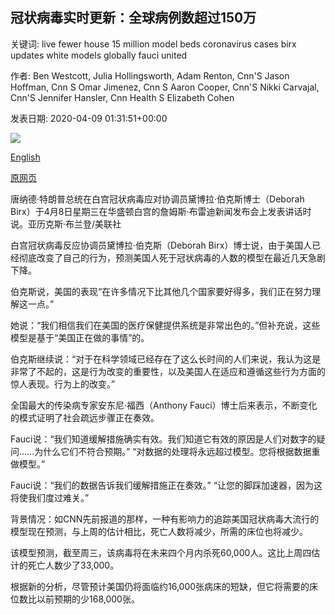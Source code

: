 ## 冠状病毒实时更新：全球病例数超过150万

关键词: live fewer house 15 million model beds coronavirus cases birx updates white models globally fauci united

作者: Ben Westcott, Julia Hollingsworth, Adam Renton, Cnn'S Jason Hoffman, Cnn S Omar Jimenez, Cnn S Aaron Cooper, Cnn'S Nikki Carvajal, Cnn'S Jennifer Hansler, Cnn Health S Elizabeth Cohen

发表日期: 2020-04-09 01:31:51+00:00

![](https://cdn.cnn.com/cnnnext/dam/assets/200308142702-02-coronavirus-microscope-image-super-tease.jpg)

[English](Coronavirus%20live%20updates%3A%20Cases%20top%201.5%20million%20globally.md)

[原网页](https://edition.cnn.com/world/live-news/coronavirus-pandemic-04-09-20/index.html)

唐纳德·特朗普总统在白宫冠状病毒应对协调员黛博拉·伯克斯博士（Deborah Birx）于4月8日星期三在华盛顿白宫的詹姆斯·布雷迪新闻发布会上发表讲话时说。亚历克斯·布兰登/美联社

白宫冠状病毒反应协调员黛博拉·伯克斯（Deborah Birx）博士说，由于美国人已经彻底改变了自己的行为，预测美国人死于冠状病毒的人数的模型在最近几天急剧下降。

伯克斯说，美国的表现“在许多情况下比其他几个国家要好得多，我们正在努力理解这一点。”

她说：“我们相信我们在美国的医疗保健提供系统是非常出色的。”但补充说，这些模型是基于“美国正在做的事情”的。

伯克斯继续说：“对于在科学领域已经存在了这么长时间的人们来说，我认为这是非常了不起的，这是行为改变的重要性，以及美国人在适应和遵循这些行为方面的惊人表现。行为上的改变。”

全国最大的传染病专家安东尼·福西（Anthony Fauci）博士后来表示，不断变化的模式证明了社会疏远步骤正在奏效。

Fauci说：“我们知道缓解措施确实有效。我们知道它有效的原因是人们对数字的疑问……为什么它们不符合预期。” “对数据的处理将永远超过模型。您将根据数据重做模型。”

Fauci说：“我们的数据告诉我们缓解措施正在奏效。” “让您的脚踩加速器，因为这将使我们度过难关。”

背景情况：如CNN先前报道的那样，一种有影响力的追踪美国冠状病毒大流行的模型现在预测，与上周的估计相比，死亡人数将减少，所需的床位也将减少。

该模型预测，截至周三，该病毒将在未来四个月内杀死60,000人。这比上周四估计的死亡人数少了33,000。

根据新的分析，尽管预计美国仍将面临约16,000张病床的短缺，但它将需要的床位数比以前预期的少168,000张。